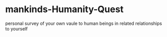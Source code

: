 # mankinds-Humanity-Quest
personal survey of your own vaule to human beings in related relationships to yourself
